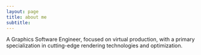 ```yaml
---
layout: page
title: about me
subtitle:
---
```


A Graphics Software Engineer, focused on virtual production, with a primary specialization in cutting-edge rendering technologies and optimization.
